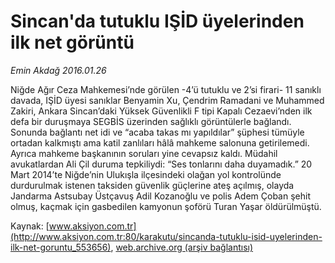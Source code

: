 # Sincan'da tutuklu IŞİD üyelerinden ilk net görüntü

*Emin Akdağ 2016.01.26*

<div class="pNewsDetailMainContent ctx_content" itemprop="articleBody">
 <p>
  Niğde Ağır Ceza Mahkemesi’nde görülen -4’ü tutuklu ve 2’si firari- 11 sanıklı davada, IŞİD üyesi sanıklar Benyamin Xu, Çendrim Ramadani ve Muhammed Zakiri, Ankara Sincan’daki Yüksek Güvenlikli F tipi Kapalı Cezaevi’nden ilk defa bir duruşmaya SEGBİS üzerinden sağlıklı görüntülerle bağlandı. Sonunda bağlantı net idi ve “acaba takas mı yapıldılar” şüphesi tümüyle ortadan kalkmıştı ama katil zanlıları hâlâ mahkeme salonuna getirilemedi. Ayrıca mahkeme başkanının soruları yine cevapsız kaldı. Müdahil avukatlardan Ali Çil duruma tepkiliydi: “Ses tonlarını daha duyamadık.” 20 Mart 2014’te Niğde’nin Ulukışla ilçesindeki olağan yol kontrolünde durdurulmak istenen taksiden güvenlik güçlerine ateş açılmış, olayda Jandarma Astsubay Üstçavuş Adil Kozanoğlu ve polis Adem Çoban şehit olmuş, kaçmak için gasbedilen kamyonun şoförü Turan Yaşar öldürülmüştü.
 </p>
</div>


Kaynak: [www.aksiyon.com.tr](http://www.aksiyon.com.tr:80/karakutu/sincanda-tutuklu-isid-uyelerinden-ilk-net-goruntu_553656), [web.archive.org (arşiv bağlantısı)](http://web.archive.org/web/20160203130259/http://www.aksiyon.com.tr:80/karakutu/sincanda-tutuklu-isid-uyelerinden-ilk-net-goruntu_553656)

